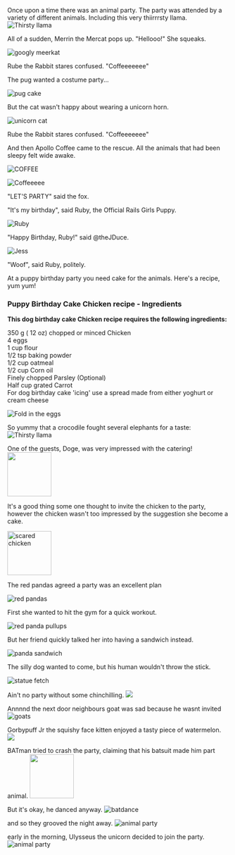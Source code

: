 Once upon a time there was an animal party. The party was attended by a variety of different animals.
Including this very thiirrrsty llama.
![Thirsty llama](http://i.imgur.com/civQQne.gif)

All of a sudden, Merrin the Mercat pops up. "Hellooo!" She squeaks.

![googly meerkat](http://i.imgur.com/f5WrJKP.gif)

Rube the Rabbit stares confused. "Coffeeeeeee"

The pug wanted a costume party...

![pug cake](http://d3j5vwomefv46c.cloudfront.net/photos/large/846118724.jpg?1396131652)

But the cat wasn't happy about wearing a unicorn horn.

![unicorn cat](http://d3j5vwomefv46c.cloudfront.net/photos/thumb/844645660.gif?1395348811)

Rube the Rabbit stares confused. "Coffeeeeeee"

And then Apollo Coffee came to the rescue. All the animals that had been sleepy felt wide awake. 

![COFFEE](http://blog.muchmusic.com/wp-content/uploads/2014/03/Ke7XsN8.gif)

![Coffeeeee](http://i.imgur.com/vnsLH3I.jpg)

"LET'S PARTY" said the fox. 

"It's my birthday", said Ruby, the Official Rails Girls Puppy.

![Ruby](http://25.media.tumblr.com/tumblr_m3y3d79IkB1r4b3lxo1_500.jpg)

"Happy Birthday, Ruby!" said @theJDuce.

![Jess](https://pbs.twimg.com/profile_images/378800000578929654/23508b26402d54fa7192ba84de80288b.jpeg)

"Woof", said Ruby, politely.

At a puppy birthday party you need cake for the animals.  Here's a recipe, yum yum!

<h3>Puppy Birthday Cake Chicken recipe - Ingredients</h3>
<strong>This dog birthday cake Chicken recipe requires the following ingredients:</strong><br/>

  350 g ( 12 oz) chopped or minced Chicken <br/>
  4 eggs<br/>
  1 cup flour<br/>
  1/2 tsp baking powder<br/>
  1/2 cup oatmeal<br/>
  1/2 cup Corn oil<br/>
  Finely chopped Parsley (Optional)<br/>
  Half cup grated Carrot<br/>
  For dog birthday cake 'icing' use a spread made from either yoghurt or cream cheese<br/>
  
  ![Fold in the eggs](http://24.media.tumblr.com/415b9ce0f0ff57abc3efb4ff45e12080/tumblr_mk48z1iNQY1rpl3bro1_500.gif)
  
  So yummy that a crocodile fought several elephants for a taste: <br/>
  ![Thirsty llama](http://a.gifb.in/042011/1303234791_elephant-vs-croc.gif)

One of the guests, Doge, was very impressed with the catering!
<img src='http://memecrunch.com/meme/18IVV/doge-party/image.png' width="100"/>

It's a good thing some one thought to invite the chicken to the party, however the chicken wasn't too impressed by the suggestion she become a cake. 

<img src="https://i.chzbgr.com/maxW500/6417113344/h6A34D381/" width="100" alt="scared chicken" />

The red pandas agreed a party was an excellent plan 

![red pandas](http://i.imgur.com/h9YE2RRl.jpg)

First she wanted to hit the gym for a quick workout. 

![red panda pullups](http://i.imgur.com/64rdlYr.gif)

But her friend quickly talked her into having a sandwich instead.

![panda sandwich](http://d3j5vwomefv46c.cloudfront.net/photos/thumb/841754073.gif?1393793901)

The silly dog wanted to come, but his human wouldn't throw the stick.

![statue fetch](http://d3j5vwomefv46c.cloudfront.net/photos/thumb/844645859.gif?1395349014)

Ain't no party without some chinchilling. 
<img src='http://cdnimg.visualizeus.com/thumbs/81/ad/adorable,animals,birthday,chinchilla,cute,food-81adf8771f6cd633d0068aa3a844ab05_h.jpg?ts=93246'/> 

Annnnd the next door neighbours goat was sad because he wasnt invited ![goats](https://pbs.twimg.com/media/Bj3Fc65CMAAH2ov.jpg)

Gorbypuff Jr the squishy face kitten enjoyed a tasty piece of watermelon.
<img src="http://i.imgur.com/xMw87WV.gif">

BATman tried to crash the party, claiming that his batsuit made him part animal.
<img src="http://31.media.tumblr.com/ef0a7a0c29246777f080d43b8eb2639f/tumblr_n2a9wnTnlk1qfo8s4o1_500.jpg" width="100"/>

But it's okay, he danced anyway.
![batdance](http://kontraband.se/blog/wp-content/uploads/2009/07/batman.gif)

and so they grooved the night away.
![animal party](http://i.imgur.com/ZzgdJ.gif)

early in the morning, Ulysseus the unicorn decided to join the party.
![animal party](http://www.animated-gifs.eu/fantastic-unicorns/0012.gif)
